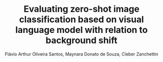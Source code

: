---
paperId: 26
author: Flávio Arthur Oliveira Santos, Maynara Donato de Souza, Cleber Zanchettin
publicationauthor: Oliveira Santos, F. A. et al.
title: Evaluating zero-shot image classification based on visual language model with relation to background shift
pdf: --
poster: --
alt: --
type: Poster
topic: Evaluation
subtopic: --
link: --
conference: neurips
year: 2023
tags: neurips-2023-np
location: New Orleans, Louisiana
---